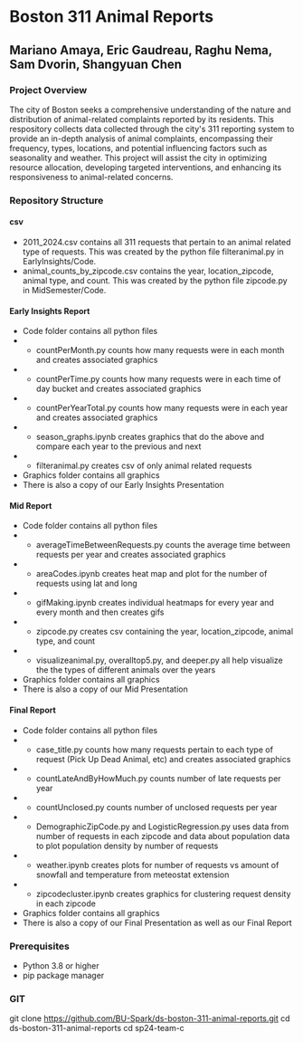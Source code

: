 # Boston 311 Animal Reports

## Mariano Amaya, Eric Gaudreau, Raghu Nema, Sam Dvorin, Shangyuan Chen


### Project Overview
The city of Boston seeks a comprehensive understanding of the nature and distribution of animal-related complaints reported by its residents. This respository collects data collected through the city's 311 reporting system to provide an in-depth analysis of animal complaints, encompassing their frequency, types, locations, and potential influencing factors such as seasonality and weather. This project will assist the city in optimizing resource allocation, developing targeted interventions, and enhancing its responsiveness to animal-related concerns.


### Repository Structure

#### csv
- 2011_2024.csv contains all 311 requests that pertain to an animal related type of requests. This was created by the python file filteranimal.py in EarlyInsights/Code.
- animal_counts_by_zipcode.csv contains the year, location_zipcode, animal type, and count. This was created by the python file zipcode.py in MidSemester/Code.

#### Early Insights Report
- Code folder contains all python files
- - countPerMonth.py counts how many requests were in each month and creates associated graphics
- - countPerTime.py counts how many requests were in each time of day bucket and creates associated graphics
- - countPerYearTotal.py counts how many requests were in each year and creates associated graphics
- - season_graphs.ipynb creates graphics that do the above and compare each year to the previous and next
- - filteranimal.py creates csv of only animal related requests
- Graphics folder contains all graphics
- There is also a copy of our Early Insights Presentation

#### Mid Report
- Code folder contains all python files
- - averageTimeBetweenRequests.py counts the average time between requests per year and creates associated graphics
- - areaCodes.ipynb creates heat map and plot for the number of requests using lat and long
- - gifMaking.ipynb creates individual heatmaps for every year and every month and then creates gifs
- - zipcode.py creates csv containing the year, location_zipcode, animal type, and count
- - visualizeanimal.py, overalltop5.py, and deeper.py all help visualize the the types of different animals over the years
- Graphics folder contains all graphics
- There is also a copy of our Mid Presentation

#### Final Report
- Code folder contains all python files
- - case_title.py counts how many requests pertain to each type of request (Pick Up Dead Animal, etc) and creates associated graphics
- - countLateAndByHowMuch.py counts number of late requests per year
- - countUnclosed.py counts number of unclosed requests per year
- - DemographicZipCode.py and LogisticRegression.py uses data from number of requests in each zipcode and data about population data to plot population density by number of requests
- - weather.ipynb creates plots for number of requests vs amount of snowfall and temperature from meteostat extension
- - zipcodecluster.ipynb creates graphics for clustering request density in each zipcode
- Graphics folder contains all graphics
- There is also a copy of our Final Presentation as well as our Final Report


### Prerequisites
- Python 3.8 or higher
- pip package manager


### GIT
   git clone https://github.com/BU-Spark/ds-boston-311-animal-reports.git
   cd ds-boston-311-animal-reports
   cd sp24-team-c
